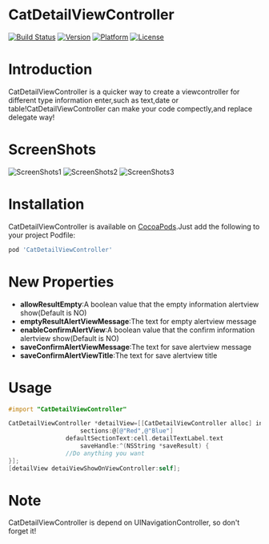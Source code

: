 # CatDetailViewController

[![Build Status](https://travis-ci.org/K-cat/CatDetailViewController.svg)](https://travis-ci.org/K-cat)
[![Version](https://img.shields.io/cocoapods/v/CatDetailViewController.svg)](https://cocoapods.org/?q=CatDetailViewController)
[![Platform](https://img.shields.io/cocoapods/p/CatDetailViewController.svg)]()
[![License](https://img.shields.io/cocoapods/l/CatDetailViewController.svg)]()

# Introduction

CatDetailViewController is a quicker way to create a viewcontroller for different type information enter,such as text,date or table!CatDetailViewController can make your code compectly,and replace delegate way!

# ScreenShots

![ScreenShots1](http://kcat.co/wp-content/uploads/2015/06/single-section.gif)
![ScreenShots2](http://kcat.co/wp-content/uploads/2015/06/textfield.gif)
![ScreenShots3](http://kcat.co/wp-content/uploads/2015/06/datepicker.gif)

# Installation

CatDetailViewController is available on [CocoaPods](http://cocoapods.org).Just add the following to your project Podfile:

```ruby
pod 'CatDetailViewController'
```

# New Properties
<!-- ## Method
```objective-c
//This method is only available on ios 8.0+
-(instancetype)initEnterAlertViewWithTitle:(NSString *)title
                                   message:(NSString *)message
                             textfieldText:(NSString *)textfieldText
                      textfieldPlaceholder:(NSString *)textfieldPlaceholder
                              cancelButtonTitle:(NSString *)cancelButtonTitle
                              saveButtonTitle:(NSString *)savelButtonTitle
                                saveHandle:(void(^)(NSString *saveResult))saveHandle
``` -->

<!-- ## Properties -->
* **allowResultEmpty**:A boolean value that the empty information alertview show(Default is NO)
* **emptyResultAlertViewMessage**:The text for empty alertview message
* **enableConfirmAlertView**:A boolean value that the confirm information alertview show(Default is NO)
* **saveConfirmAlertViewMessage**:The text for save alertview message
* **saveConfirmAlertViewTitle**:The text for save alertview title

# Usage

```objective-c
#import "CatDetailViewController"

CatDetailViewController *detailView=[[CatDetailViewController alloc] initSingleSectionViewWithTitle:@"Select Color"
					sections:@[@"Red",@"Blue"] 
				defaultSectionText:cell.detailTextLabel.text 
					saveHandle:^(NSString *saveResult) {
				//Do anything you want
}];
[detailView detaiViewShowOnViewController:self];
```

# Note

CatDetailViewController is depend on UINavigationController, so don't forget it!
